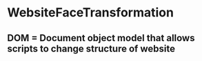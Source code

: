 # WebsiteFaceTransformation

## DOM = Document object model that allows scripts to change structure of website